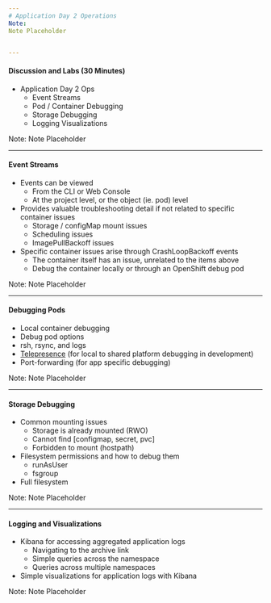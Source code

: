 ```yaml
---
# Application Day 2 Operations
Note:
Note Placeholder


---
```

#### Discussion and Labs (30 Minutes)
- Application Day 2 Ops
  - Event Streams
  - Pod / Container Debugging
  - Storage Debugging
  - Logging Visualizations

Note:
Note Placeholder


---
#### Event Streams
- Events can be viewed
    - From the CLI or Web Console
    - At the project level, or the object (ie. pod) level
- Provides valuable troubleshooting detail if not related to specific container issues
    - Storage / configMap mount issues
    - Scheduling issues
    - ImagePullBackoff issues
- Specific container issues arise through CrashLoopBackoff events
    - The container itself has an issue, unrelated to the items above
    - Debug the container locally or through an OpenShift debug pod
  
Note:
Note Placeholder


---
#### Debugging Pods 
- Local container debugging
- Debug pod options
- rsh, rsync, and logs 
- [Telepresence](https://www.telepresence.io/) (for local to shared platform debugging in development)
- Port-forwarding (for app specific debugging)
  
Note:
Note Placeholder


---
#### Storage Debugging
- Common mounting issues
    - Storage is already mounted (RWO)
    - Cannot find [configmap, secret, pvc]
    - Forbidden to mount (hostpath)
- Filesystem permissions and how to debug them
    - runAsUser
    - fsgroup
- Full filesystem

Note:
Note Placeholder


---
#### Logging and Visualizations
- Kibana for accessing aggregated application logs
    - Navigating to the archive link
    - Simple queries across the namespace
    - Queries across multiple namespaces
- Simple visualizations for application logs with Kibana

Note:
Note Placeholder
